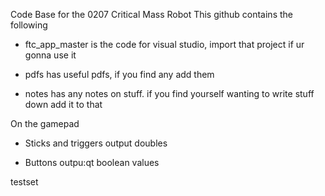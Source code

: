 Code Base for the 0207 Critical Mass Robot 
This github contains the following
* ftc_app_master is the code for visual studio, import that project if ur gonna use it

* pdfs has useful pdfs, if you find any add them

* notes has any notes on stuff. if you find yourself wanting to write stuff down add it to that

On the gamepad
* Sticks and triggers output doubles
	
* Buttons outpu:qt boolean values


testset
